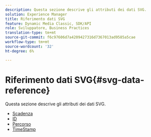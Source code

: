 ```yaml
---
description: Questa sezione descrive gli attributi dei dati SVG.
solution: Experience Manager
title: Riferimento dati SVG
feature: Dynamic Media Classic, SDK/API
role: Sviluppatore, Business Practices
translation-type: tm+mt
source-git-commit: f6c97606d7a4209427316d7367013ad9585a5cae
workflow-type: tm+mt
source-wordcount: '32'
ht-degree: 6%

---
```



# Riferimento dati SVG{#svg-data-reference}

Questa sezione descrive gli attributi dei dati SVG.

* [Scadenza](r-expiration-svg.md)
* [ID](r-id-svg.md)
* [Percorso](r-path-svg.md)
* [TimeStamp](r-timestamp-svg.md)
